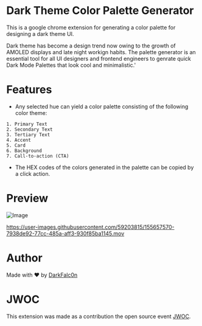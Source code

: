 # Dark Theme Color Palette Generator
This is a google chrome extension for generating a color palette for designing a dark theme UI.  

Dark theme has become a design trend now owing to the growth of AMOLED displays and late night workign habits. The palette generator is an essential tool for all UI designers and frontend engineers to genrate quick Dark Mode Palettes that look cool and minimalistic.'

# Features
- Any selected hue can yield a color palette consisting of the following color theme:

```
1. Primary Text
2. Secondary Text
3. Tertiary Text
4. Accent
5. Card 
6. Background
7. Call-to-action (CTA)
```
- The HEX codes of the colors generated in the palette can be copied by a click action.







# Preview

![Image](https://github.com/DarkFalc0n/Chrome-Extension/blob/main/Dark%20ColorGen/preview/paletteimage.png)  

https://user-images.githubusercontent.com/59203815/155657570-7938de92-77cc-485a-aff3-930f85ba1145.mov

# Author
Made with ❤ by [DarkFalc0n](https://github.com/DarkFalc0n) 





# JWOC
This extension was made as a contribution the open source event [JWOC](https://jwoc.tech/).
